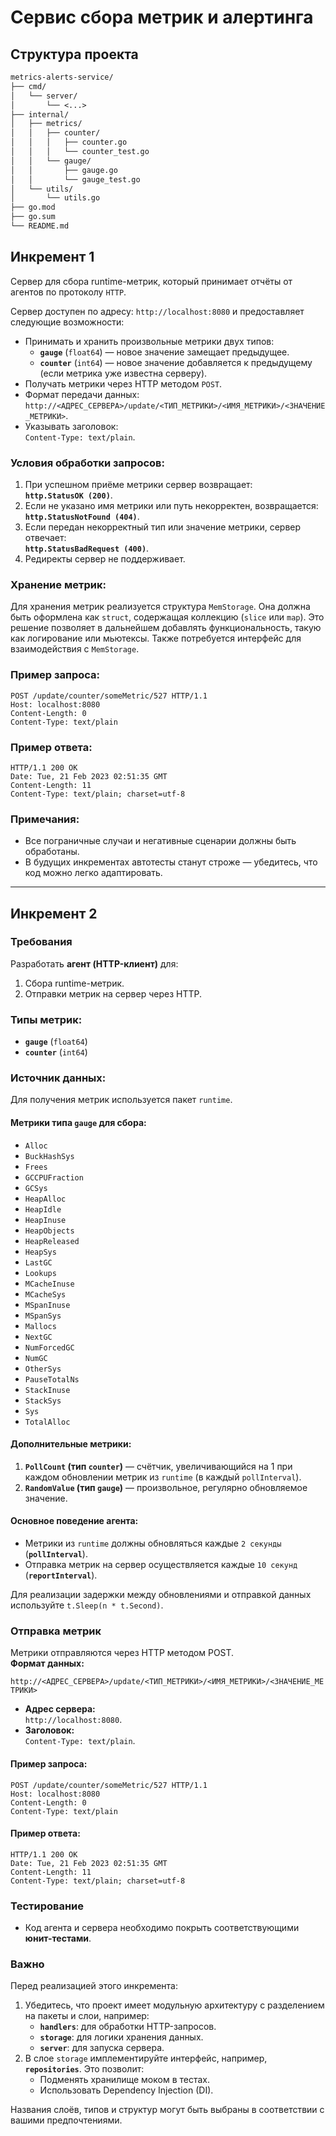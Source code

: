 # Сервис сбора метрик и алертинга

## Структура проекта

```markdown
metrics-alerts-service/
├── cmd/
│   └── server/
│       └── <...>
├── internal/
│   ├── metrics/
│   │   ├── counter/
│   │   │   ├── counter.go
│   │   │   └── counter_test.go
│   │   └── gauge/
│   │       ├── gauge.go
│   │       └── gauge_test.go
│   └── utils/
│       └── utils.go
├── go.mod
├── go.sum
└── README.md
```

## Инкремент 1

Сервер для сбора runtime-метрик, который принимает отчёты от агентов по протоколу `HTTP`.

Сервер доступен по адресу: `http://localhost:8080` и предоставляет следующие возможности:

- Принимать и хранить произвольные метрики двух типов:
  - **`gauge`** (`float64`) — новое значение замещает предыдущее.
  - **`counter`** (`int64`) — новое значение добавляется к предыдущему (если метрика уже известна серверу).
- Получать метрики через HTTP методом `POST`.
- Формат передачи данных:  
  `http://<АДРЕС_СЕРВЕРА>/update/<ТИП_МЕТРИКИ>/<ИМЯ_МЕТРИКИ>/<ЗНАЧЕНИЕ_МЕТРИКИ>`.
- Указывать заголовок:  
  `Content-Type: text/plain`.

### Условия обработки запросов:
1. При успешном приёме метрики сервер возвращает:  
   **`http.StatusOK (200)`**.
2. Если не указано имя метрики или путь некорректен, возвращается:  
   **`http.StatusNotFound (404)`**.
3. Если передан некорректный тип или значение метрики, сервер отвечает:  
   **`http.StatusBadRequest (400)`**.
4. Редиректы сервер не поддерживает.

### Хранение метрик:
Для хранения метрик реализуется структура `MemStorage`. Она должна быть оформлена как `struct`, содержащая коллекцию (`slice` или `map`). Это решение позволяет в дальнейшем добавлять функциональность, такую как логирование или мьютексы. Также потребуется интерфейс для взаимодействия с `MemStorage`.

### Пример запроса:
```http
POST /update/counter/someMetric/527 HTTP/1.1
Host: localhost:8080
Content-Length: 0
Content-Type: text/plain
```

### Пример ответа:
```http
HTTP/1.1 200 OK
Date: Tue, 21 Feb 2023 02:51:35 GMT
Content-Length: 11
Content-Type: text/plain; charset=utf-8
```

### Примечания:
- Все пограничные случаи и негативные сценарии должны быть обработаны.
- В будущих инкрементах автотесты станут строже — убедитесь, что код можно легко адаптировать.

---

## Инкремент 2

### Требования

Разработать **агент (HTTP-клиент)** для:
1. Сбора runtime-метрик.
2. Отправки метрик на сервер через HTTP.

### Типы метрик:
- **`gauge`** (`float64`)
- **`counter`** (`int64`)

### Источник данных:
Для получения метрик используется пакет `runtime`.

#### Метрики типа `gauge` для сбора:
- `Alloc`
- `BuckHashSys`
- `Frees`
- `GCCPUFraction`
- `GCSys`
- `HeapAlloc`
- `HeapIdle`
- `HeapInuse`
- `HeapObjects`
- `HeapReleased`
- `HeapSys`
- `LastGC`
- `Lookups`
- `MCacheInuse`
- `MCacheSys`
- `MSpanInuse`
- `MSpanSys`
- `Mallocs`
- `NextGC`
- `NumForcedGC`
- `NumGC`
- `OtherSys`
- `PauseTotalNs`
- `StackInuse`
- `StackSys`
- `Sys`
- `TotalAlloc`

#### Дополнительные метрики:
1. **`PollCount` (тип `counter`)** — счётчик, увеличивающийся на 1 при каждом обновлении метрик из `runtime` (в каждый `pollInterval`).
2. **`RandomValue` (тип `gauge`)** — произвольное, регулярно обновляемое значение.

#### Основное поведение агента:
- Метрики из `runtime` должны обновляться каждые `2 секунды` (**`pollInterval`**).
- Отправка метрик на сервер осуществляется каждые `10 секунд` (**`reportInterval`**).
  
Для реализации задержки между обновлениями и отправкой данных используйте `t.Sleep(n * t.Second)`.

### Отправка метрик

Метрики отправляются через HTTP методом POST.  
**Формат данных:**

`http://<АДРЕС_СЕРВЕРА>/update/<ТИП_МЕТРИКИ>/<ИМЯ_МЕТРИКИ>/<ЗНАЧЕНИЕ_МЕТРИКИ>`

- **Адрес сервера:**  
  `http://localhost:8080`.
- **Заголовок:**  
  `Content-Type: text/plain`.

#### Пример запроса:
```http
POST /update/counter/someMetric/527 HTTP/1.1
Host: localhost:8080
Content-Length: 0
Content-Type: text/plain
```

#### Пример ответа:
```http
HTTP/1.1 200 OK
Date: Tue, 21 Feb 2023 02:51:35 GMT
Content-Length: 11
Content-Type: text/plain; charset=utf-8
```

### Тестирование

- Код агента и сервера необходимо покрыть соответствующими **юнит-тестами**.

### Важно

Перед реализацией этого инкремента:
1. Убедитесь, что проект имеет модульную архитектуру с разделением на пакеты и слои, например:
   - **`handlers`**: для обработки HTTP-запросов.
   - **`storage`**: для логики хранения данных.
   - **`server`**: для запуска сервера.
2. В слое `storage` имплементируйте интерфейс, например, **`repositories`**. Это позволит:
   - Подменять хранилище моком в тестах.
   - Использовать Dependency Injection (DI).
   
Названия слоёв, типов и структур могут быть выбраны в соответствии с вашими предпочтениями.